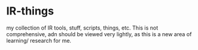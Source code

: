 IR-things
=========

my collection of IR tools, stuff, scripts, things, etc.
This is not comprehensive, adn should be viewed very lightly, as this is a new area of learning/ research for me.
